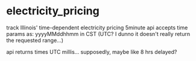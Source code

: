 ﻿# electricity_pricing

track Illinois' time-dependent electricity pricing
5minute api accepts time params as:
  yyyyMMddhhmm in CST (UTC? I dunno it doesn't really return the requested range...)

api returns times UTC millis... supposedly, maybe like 8 hrs delayed?
